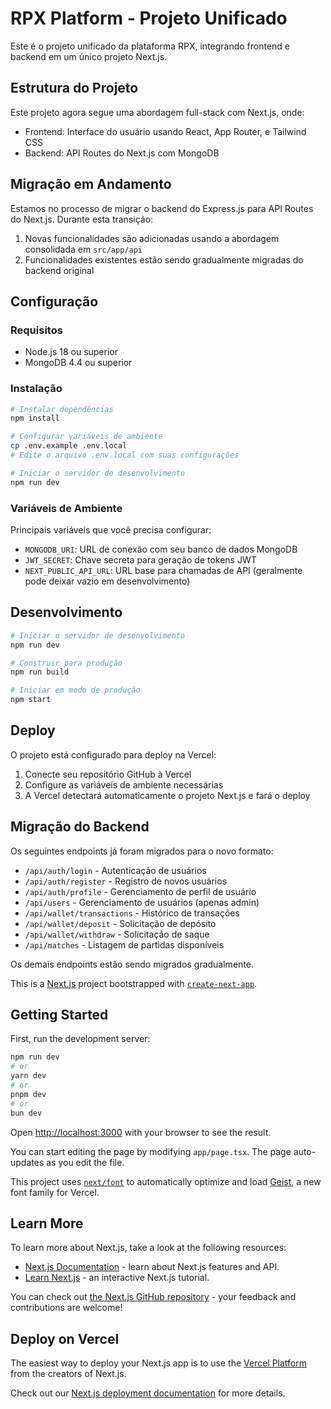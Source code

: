 # RPX Platform - Projeto Unificado

Este é o projeto unificado da plataforma RPX, integrando frontend e backend em um único projeto Next.js.

## Estrutura do Projeto

Este projeto agora segue uma abordagem full-stack com Next.js, onde:

- Frontend: Interface do usuário usando React, App Router, e Tailwind CSS
- Backend: API Routes do Next.js com MongoDB

## Migração em Andamento

Estamos no processo de migrar o backend do Express.js para API Routes do Next.js. Durante esta transição:

1. Novas funcionalidades são adicionadas usando a abordagem consolidada em `src/app/api`
2. Funcionalidades existentes estão sendo gradualmente migradas do backend original

## Configuração

### Requisitos

- Node.js 18 ou superior
- MongoDB 4.4 ou superior

### Instalação

```bash
# Instalar dependências
npm install

# Configurar variáveis de ambiente
cp .env.example .env.local
# Edite o arquivo .env.local com suas configurações

# Iniciar o servidor de desenvolvimento
npm run dev
```

### Variáveis de Ambiente

Principais variáveis que você precisa configurar:

- `MONGODB_URI`: URL de conexão com seu banco de dados MongoDB
- `JWT_SECRET`: Chave secreta para geração de tokens JWT
- `NEXT_PUBLIC_API_URL`: URL base para chamadas de API (geralmente pode deixar vazio em desenvolvimento)

## Desenvolvimento

```bash
# Iniciar o servidor de desenvolvimento
npm run dev

# Construir para produção
npm run build

# Iniciar em modo de produção
npm start
```

## Deploy

O projeto está configurado para deploy na Vercel:

1. Conecte seu repositório GitHub à Vercel
2. Configure as variáveis de ambiente necessárias
3. A Vercel detectará automaticamente o projeto Next.js e fará o deploy

## Migração do Backend

Os seguintes endpoints já foram migrados para o novo formato:

- `/api/auth/login` - Autenticação de usuários
- `/api/auth/register` - Registro de novos usuários
- `/api/auth/profile` - Gerenciamento de perfil de usuário
- `/api/users` - Gerenciamento de usuários (apenas admin)
- `/api/wallet/transactions` - Histórico de transações
- `/api/wallet/deposit` - Solicitação de depósito
- `/api/wallet/withdraw` - Solicitação de saque
- `/api/matches` - Listagem de partidas disponíveis

Os demais endpoints estão sendo migrados gradualmente.

This is a [Next.js](https://nextjs.org) project bootstrapped with [`create-next-app`](https://nextjs.org/docs/app/api-reference/cli/create-next-app).

## Getting Started

First, run the development server:

```bash
npm run dev
# or
yarn dev
# or
pnpm dev
# or
bun dev
```

Open [http://localhost:3000](http://localhost:3000) with your browser to see the result.

You can start editing the page by modifying `app/page.tsx`. The page auto-updates as you edit the file.

This project uses [`next/font`](https://nextjs.org/docs/app/building-your-application/optimizing/fonts) to automatically optimize and load [Geist](https://vercel.com/font), a new font family for Vercel.

## Learn More

To learn more about Next.js, take a look at the following resources:

- [Next.js Documentation](https://nextjs.org/docs) - learn about Next.js features and API.
- [Learn Next.js](https://nextjs.org/learn) - an interactive Next.js tutorial.

You can check out [the Next.js GitHub repository](https://github.com/vercel/next.js) - your feedback and contributions are welcome!

## Deploy on Vercel

The easiest way to deploy your Next.js app is to use the [Vercel Platform](https://vercel.com/new?utm_medium=default-template&filter=next.js&utm_source=create-next-app&utm_campaign=create-next-app-readme) from the creators of Next.js.

Check out our [Next.js deployment documentation](https://nextjs.org/docs/app/building-your-application/deploying) for more details.
